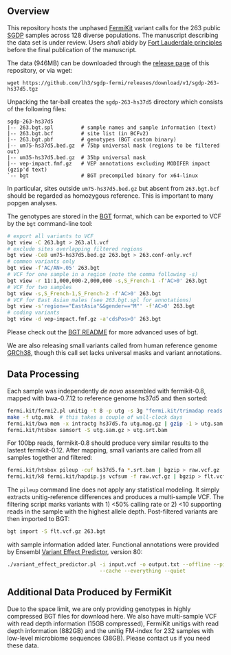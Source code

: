 ## Overview

This repository hosts the unphased [FermiKit][fermikit] variant calls for the
263 public [SGDP][sgdp] samples across 128 diverse populations. The manuscript
describing the data set is under review. Users *shall* abidy by [Fort
Lauderdale principles][policy] before the final publication of the manuscript.

The data (946MB) can be downloaded through the [release page][release] of this
repository, or via wget:
```
wget https://github.com/lh3/sgdp-fermi/releases/download/v1/sgdp-263-hs37d5.tgz
```
Unpacking the tar-ball creates the `sgdp-263-hs37d5` directory which consists
of the following files:
```
sgdp-263-hs37d5
|-- 263.bgt.spl         # sample names and sample information (text)
|-- 263.bgt.bcf         # site list (in BCFv2)
|-- 263.bgt.pbf         # genotypes (BGT custom binary)
|-- um75-hs37d5.bed.gz  # 75bp universal mask (regions to be filtered out)
|-- um35-hs37d5.bed.gz  # 35bp universal mask
|-- vep-impact.fmf.gz   # VEP annotations excluding MODIFER impact (gzip'd text)
`-- bgt                 # BGT precompiled binary for x64-linux
```
In particular, sites outside `um75-hs37d5.bed.gz` but absent from `263.bgt.bcf`
should be regarded as homozygous reference. This is important to many popgen
analyses.

The genotypes are stored in the [BGT][bgt] format, which can be exported to VCF
by the `bgt` command-line tool:
```sh
# export all variants to VCF
bgt view -C 263.bgt > 263.all.vcf
# exclude sites overlapping filtered regions
bgt view -CeB um75-hs37d5.bed.gz 263.bgt > 263.conf-only.vcf
# common variants only
bgt view -f'AC/AN>.05' 263.bgt
# VCF for one sample in a region (note the comma following -s)
bgt view -r 11:1,000,000-2,000,000 -s,S_French-1 -f'AC>0' 263.bgt
# VCF for two samples
bgt view -s,S_French-1,S_French-2 -f'AC>0' 263.bgt
# VCF for East Asian males (see 263.bgt.spl for annotations)
bgt view -s'region=="EastAsia"&&gender=="M"' -f'AC>0' 263.bgt
# coding variants
bgt view -d vep-impact.fmf.gz -a'cdsPos>0' 263.bgt
```
Please check out the [BGT README][bgt] for more advanced uses of bgt.

We are also releasing small variants called from human reference genome
[GRCh38][grc], though this call set lacks universal masks and variant
annotations.

## Data Processing

Each sample was independently *de novo* assembled with fermikit-0.8,
mapped with bwa-0.7.12 to reference genome hs37d5 and then sorted:
```sh
fermi.kit/fermi2.pl unitig -t 8 -p utg -s 3g "fermi.kit/trimadap reads.fq.fz" > utg.mak
make -f utg.mak  # this takes a couple of wall-clock days
fermi.kit/bwa mem -x intractg hs37d5.fa utg.mag.gz | gzip -1 > utg.sam.gz
fermi.kit/htsbox samsort -S utg.sam.gz > utg.srt.bam
```
For 100bp reads, fermikit-0.8 should produce very similar results to the
lastest fermikit-0.12.  After mapping, small variants are called from all
samples together and filtered:
```sh
fermi.kit/htsbox pileup -cuf hs37d5.fa *.srt.bam | bgzip > raw.vcf.gz
fermi.kit/k8 fermi.kit/hapdip.js vcfsum -f raw.vcf.gz | bgzip > flt.vcf.gz
```
The `pileup` command line does not apply any statistical modeling. It simply
extracts unitig-reference differences and produces a multi-sample VCF.  The
filtering script marks variants with 1) <50% calling rate or 2) <10 supporting
reads in the sample with the highest allele depth. Post-filtered variants are
then imported to BGT:
```sh
bgt import -S flt.vcf.gz 263.bgt
```
with sample information added later. Functional annotations were provided
by Ensembl [Variant Effect Predictor][vep], version 80:
```sh
./variant_effect_predictor.pl -i input.vcf -o output.txt --offline --pick \
                              --cache --everything --quiet
```

## Additional Data Produced by FermiKit

Due to the space limit, we are only providing genotypes in highly compressed
BGT files for download here. We also have multi-sample VCF with read depth
information (15GB compressed), FermiKit unitigs with read depth information
(882GB) and the unitig FM-index for 232 samples with low-level microbiome
sequences (38GB). Please contact us if you need these data.

[release]: https://github.com/lh3/sgdp-fermi/releases
[fermikit]: https://github.com/lh3/fermikit
[bgt]: https://github.com/lh3/bgt
[sgdp]: https://www.simonsfoundation.org/life-sciences/simons-genome-diversity-project-dataset/
[policy]: http://www.genome.gov/Pages/Research/WellcomeReport0303.pdf
[grc]: http://www.ncbi.nlm.nih.gov/projects/genome/assembly/grc/human/
[vep]: http://www.ensembl.org/info/docs/tools/vep/index.html
